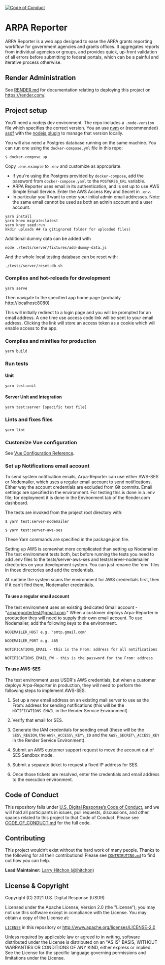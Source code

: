 [![Code of Conduct](https://img.shields.io/badge/%E2%9D%A4-code%20of%20conduct-blue.svg?style=flat)](./CODE_OF_CONDUCT.md)

# ARPA Reporter

ARPA Reporter is a web app designed to ease the ARPA grants reporting workflow for government agencies and grants offices. It aggregates reports from individual agencies or groups, and provides quick, up-front validation of all errors before submitting to federal portals, which can be a painful and iterative process otherwise.

## Render Administration

See [RENDER.md](RENDER.md) for documentation relating to deploying this project on https://render.com/.

## Project setup

You'll need a nodejs dev environment.
The repo includes a `.node-version` file which specifies the correct version.
You an use [nvm](https://github.com/nvm-sh/nvm) or (recommended) [asdf](https://asdf-vm.com/) with the [nodejs plugin](https://github.com/asdf-vm/asdf-nodejs) to manage that version locally.

You will also need a Postgres database running on the same machine.
You can run one using the `docker-compose.yml` file in this repo:

```
$ docker-compose up
```

Copy `.env.example` to `.env` and customize as appropriate.
* If you're using the Postgres provided by `docker-compose`, add the password from `docker-compose.yaml` to the `POSTGRES_URL` variable.
* ARPA Reporter uses email in its authentication, and is set up to use AWS Simple Email Service.  Enter the AWS Access Key and Secret in `.env`.
* In particular you'll want to enter your initial admin email addresses.  Note: the same email cannot be used as both an admin account and a user account.

```
yarn install
yarn knex migrate:latest
yarn knex seed:run
mkdir uploads ## (a gitignored folder for uploaded files)
```

Additional dummy data can be added with
```
node ./tests/server/fixtures/add-dummy-data.js
```

And the whole local testing database can be reset with:
```
./tests/server/reset-db.sh
```

### Compiles and hot-reloads for development
```
yarn serve
```

Then navigate to the specified app home page (probably http://localhost:8080)

This will initially redirect to a login page and you will be prompted for an email address. A one time use access code link will be sent to your email address. Clicking the link will store an access token as a cookie which will enable access to the app.

### Compiles and minifies for production
```
yarn build
```

### Run tests

#### Unit
```
yarn test:unit
```

#### Server Unit and Integration
```
yarn test:server [specific test file]
```


### Lints and fixes files
```
yarn lint
```

### Customize Vue configuration
See [Vue Configuration Reference](https://cli.vuejs.org/config/).

### Set up Notifications email account
To send system notification emails, Arpa-Reporter can use either AWS-SES or Nodemailer, which uses a regular email account to send notifications. Either way the account credentials are excluded from Git commits. Email settings are specified in the environment. For testing this is done in a .env file; for deployment it is done in the Environment tab of the Render.com dashboard.

The tests are invoked from the project root directory with:

`$ yarn test:server-nodemailer`

`$ yarn test:server-aws-ses`

These Yarn commands are specified in the package.json file.

Setting up AWS is somewhat more complicated than setting up Nodemailer. The test environment tests both, but before running the tests you need to add .env files to the tests/server-aws-ses and tests/server-nodemailer directories on your development system. You can just rename the 'env' files in those directories and add the credentials.

At runtime the system scans the environment for AWS credentials first, then if it can't find them, Nodemailer credentials.

#### To use a regular email account
The test environment uses an existing dedicated Gmail account - "arpareportertest@gmail.com." When a customer deploys Arpa-Reporter in production they will need to supply their own email account. To use Nodemailer, add the following keys to the environment.

`NODEMAILER_HOST e.g. "smtp.gmail.com"`

`NODEMAILER_PORT e.g. 465`

`NOTIFICATIONS_EMAIL - this is the From: address for all notifications`

`NOTIFICATIONS_EMAIL_PW - this is the password for the From: address`

#### To use AWS-SES
The test environment uses USDR's AWS credentials, but when a customer deploys Arpa-Reporter in production, they will need to perform the following steps to implement AWS-SES.

1. Set up a new email address on an existing mail server to use as the From: address for sending notifications (this will be the `NOTIFICATIONS_EMAIL` in the Render Service Environment).

1. Verify that email for SES.

1. Generate the IAM credentials for sending email (these will be the `SES\_REGION`, the `AWS\_ACCESS\_KEY\_ID` and the `AWS\_SECRET\_ACCESS_KEY` in the Render Service Environment).

1. Submit an AWS customer support request to move the account out of SES Sandbox mode.

1. Submit a separate ticket to request a fixed IP address for SES.

1. Once those tickets are resolved, enter the credentials and email address to the execution environment.


## Code of Conduct

This repository falls under [U.S. Digital Response’s Code of Conduct](./CODE_OF_CONDUCT.md), and we will hold all participants in issues, pull requests, discussions, and other spaces related to this project to that Code of Conduct. Please see [CODE_OF_CONDUCT.md](./CODE_OF_CONDUCT.md) for the full code.


## Contributing

This project wouldn’t exist without the hard work of many people. Thanks to the following for all their contributions! Please see [`CONTRIBUTING.md`](./CONTRIBUTING.md) to find out how you can help.

**Lead Maintainer:** [Larry Hitchon (@lhitchon)](https://github.com/lhitchon)


## License & Copyright

Copyright (C) 2021 U.S. Digital Response (USDR)

Licensed under the Apache License, Version 2.0 (the "License"); you may not use this software except in compliance with the License. You may obtain a copy of the License at:

[`LICENSE`](./LICENSE) in this repository or http://www.apache.org/licenses/LICENSE-2.0

Unless required by applicable law or agreed to in writing, software distributed under the License is distributed on an "AS IS" BASIS, WITHOUT WARRANTIES OR CONDITIONS OF ANY KIND, either express or implied. See the License for the specific language governing permissions and limitations under the License.
